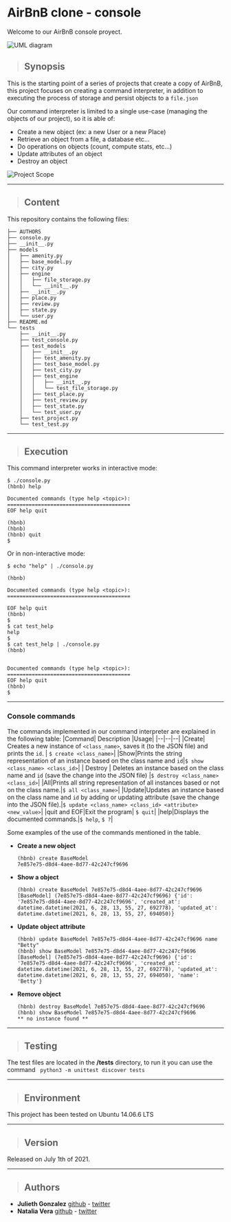 # AirBnB clone - console
Welcome to our AirBnB console proyect.

![UML diagram](https://imgur.com/qlTfQst)


> ## Synopsis


This is the starting point of a series of projects that create a copy of AirBnB, this project focuses on creating a command interpreter, in addition to executing the process of storage and persist objects to a `file.json`

Our command interpreter is limited to a single use-case (managing the objects of our project), so it is able of:
-   Create a new object (ex: a new User or a new Place)
-   Retrieve an object from a file, a database etc…
-   Do operations on objects (count, compute stats, etc…)
-   Update attributes of an object
-   Destroy an object

![Project Scope](https://pbs.twimg.com/media/E5OfUqaX0AIQ-WK?format=jpg&name=small)

---------------------------------------------------------
>## Content
This repository contains the following files:

```
├── AUTHORS
├── console.py
├── __init__.py
├── models
│   ├── amenity.py
│   ├── base_model.py
│   ├── city.py
│   ├── engine
│   │   ├── file_storage.py
│   │   └── __init__.py
│   ├── __init__.py
│   ├── place.py
│   ├── review.py
│   ├── state.py
│   └── user.py
├── README.md
└── tests
    ├── __init__.py
    ├── test_console.py
    ├── test_models
    │   ├── __init__.py
    │   ├── test_amenity.py
    │   ├── test_base_model.py
    │   ├── test_city.py
    │   ├── test_engine
    │   │   ├── __init__.py
    │   │   └── test_file_storage.py
    │   ├── test_place.py
    │   ├── test_review.py
    │   ├── test_state.py
    │   └── test_user.py
    ├── test_project.py
    └── test_test.py
 ```

--------------------------------------------------
>## Execution
This command interpreter works in interactive mode:
```
$ ./console.py
(hbnb) help

Documented commands (type help <topic>):
========================================
EOF help quit

(hbnb)
(hbnb)
(hbnb) quit
$
```
Or in non-interactive mode:
```
$ echo "help" | ./console.py

(hbnb)

Documented commands (type help <topic>):
========================================

EOF help quit
(hbnb)
$
$ cat test_help
help
$
$ cat test_help | ./console.py
(hbnb)


Documented commands (type help <topic>):
========================================
EOF help quit
(hbnb)
$
```
----
### Console commands

The commands implemented in our command interpreter are explained in the following table:
|Command| Description |Usage|
|--|--|--|
|Create| Creates a new instance of `<class_name>`, saves it (to the JSON file) and prints the `id`. | `$ create <class_name>`|
|Show|Prints the string representation of an instance based on the class name and `id`|`$ show <class_name> <class_id>`|
| Destroy | Deletes an instance based on the class name and `id` (save the change into the JSON file) |`$ destroy <class_name> <class_id>`|
|All|Prints all string representation of all instances based or not on the class name.|`$ all <class_name>`|
|Update|Updates an instance based on the class name and `id` by adding or updating attribute (save the change into the JSON file).|`$ update <class_name> <class_id> <attribute> <new_value>`|
|quit and EOF|Exit the program| `$ quit`|
|help|Displays the documented commands.|`$ help`, `$ ?`|


Some examples of the use of the commands mentioned in the table.
- **Create a new object**
  ```
  (hbnb) create BaseModel
  7e857e75-d8d4-4aee-8d77-42c247cf9696
  ```
- **Show a object**
  ```
  (hbnb) create BaseModel 7e857e75-d8d4-4aee-8d77-42c247cf9696
  [BaseModel] (7e857e75-d8d4-4aee-8d77-42c247cf9696) {'id': '7e857e75-d8d4-4aee-8d77-42c247cf9696', 'created_at': datetime.datetime(2021, 6, 28, 13, 55, 27, 692778), 'updated_at': datetime.datetime(2021, 6, 28, 13, 55, 27, 694050)}
  ```

- **Update object attribute**
  ```
  (hbnb) update BaseModel 7e857e75-d8d4-4aee-8d77-42c247cf9696 name "Betty"
  (hbnb) show BaseModel 7e857e75-d8d4-4aee-8d77-42c247cf9696
  [BaseModel] (7e857e75-d8d4-4aee-8d77-42c247cf9696) {'id': '7e857e75-d8d4-4aee-8d77-42c247cf9696', 'created_at': datetime.datetime(2021, 6, 28, 13, 55, 27, 692778), 'updated_at': datetime.datetime(2021, 6, 28, 13, 55, 27, 694050), 'name': 'Betty'}
  ```
- **Remove object**
  ```
  (hbnb) destroy BaseModel 7e857e75-d8d4-4aee-8d77-42c247cf9696
  (hbnb) show BaseModel 7e857e75-d8d4-4aee-8d77-42c247cf9696
  ** no instance found **
  ```
----
>## Testing
The test files are located in the **/tests** directory, to run it you can use the command
` python3 -m unittest discover tests`

----
>## Environment
This project has been tested on Ubuntu 14.06.6 LTS

----
>## Version
Released on July 1th of 2021.

---
>## Authors
-  **Julieth Gonzalez** [github](https://github.com/jyuly12)  - [twitter](https://twitter.com/jyuly12)
-  **Natalia Vera**  [github](https://github.com/Naveduran)  -  [twitter](https://twitter.com/NaVeDuran1)
